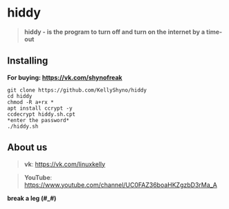 # hiddy

> **hiddy - is the program to turn off and turn on the internet by a time-out**

## Installing

**For buying: <https://vk.com/shynofreak>**

```
git clone https://github.com/KellyShyno/hiddy
cd hiddy
chmod -R a+rx *
apt install ccrypt -y
ccdecrypt hiddy.sh.cpt
*enter the password*
./hiddy.sh
```

## About us

> **vk**: <https://vk.com/linuxkelly>

> **YouTube**: <https://www.youtube.com/channel/UC0FAZ36boaHKZgzbD3rMa_A>

**break a leg (#_#)**
